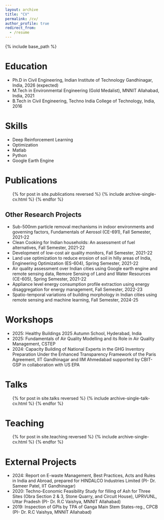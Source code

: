 ```yaml
---
layout: archive
title: "CV"
permalink: /cv/
author_profile: true
redirect_from:
  - /resume
---
```


{% include base_path %}

Education
======
* Ph.D in Civil Engineering, Indian Institute of Technology Gandhinagar, India, 2026 (expected)
* M.Tech in Environmental Engineering (Gold Medalist), MNNIT Allahabad, India, 2021
* B.Tech in Civil Engineering, Techno India College of Technology, India, 2016
 
Skills
======
* Deep Reinforcement Learning
* Optimization
* Matlab
* Python
* Google Earth Engine

Publications
======
  <ul>{% for post in site.publications reversed %}
    {% include archive-single-cv.html %}
  {% endfor %}</ul>

Other Research Projects
------
* Sub-500nm particle removal mechanisms in indoor environments and governing factors, Fundamentals of Aerosol (CE-691), Fall Semester, 2021-22
* Clean Cooking for Indian households: An assessment of fuel alternatives, Fall Semester, 2021-22
* Development of low-cost air quality monitors, Fall Semester, 2021-22
* Land use optimization to reduce erosion of soil in hilly areas of India, Engineering Optimization (ES-604), Spring Semester, 2021-22
* Air quality assessment over Indian cities using Google earth engine and remote sensing data, Remore Sensing of Land and Water Resources (CE-605), Spring Semester, 2021-22
* Appliance level energy consumption profile extraction using energy disaggregation for energy management, Fall Semester, 2022-23
* Spatio-temporal variations of building morphology in Indian cities using remote sensing and machine learning, Fall Semester, 2024-25
  
Workshops
======
* 2025: Healthy Buildings 2025 Autumn School, Hyderabad, India
* 2025: Fundamentals of Air Quality Modelling and its Role in Air Quality Management, CSTEP
* 2024: Capacity Building of National Experts in the GHG Inventory Preparation Under the Enhanced Transparency Framework of the Paris Agreement, IIT Gandhinagar and IIM Ahmedabad supported by CBIT-GSP in collaboration with US EPA   
    
Talks
======
  <ul>{% for post in site.talks reversed %}
    {% include archive-single-talk-cv.html  %}
  {% endfor %}</ul>
  
Teaching
======
  <ul>{% for post in site.teaching reversed %}
    {% include archive-single-cv.html %}
  {% endfor %}</ul>
  
External Projects
======
* 2024: Report on E-waste Management, Best Practices, Acts and Rules in India and Abroad, prepared for HINDALCO Industries Limited (PI- Dr. Sameer Patel, IIT Gandhinagar)
* 2020: Techno-Economic Feasibility Study for filling of Ash for Three Sites (Obra Section 2 & 3, Stone Quarry, and Circuit House), UPRVUNL, Uttar Pradesh (PI- Dr. R.C Vaishya, MNNIT Allahabad)
* 2019: Inspection of GPIs by TPA of Ganga Main Stem States-reg., CPCB (PI- Dr. R.C Vaishya, MNNIT Allahabad)  
